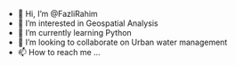 - 👋 Hi, I’m @FazliRahim
- 👀 I’m interested in Geospatial Analysis
- 🌱 I’m currently learning Python
- 💞️ I’m looking to collaborate on Urban water management 
- 📫 How to reach me ... 

<!---
FazliRahim/FazliRahim is a ✨ special ✨ repository because its `README.md` (this file) appears on your GitHub profile.
You can click the Preview link to take a look at your changes.
--->

